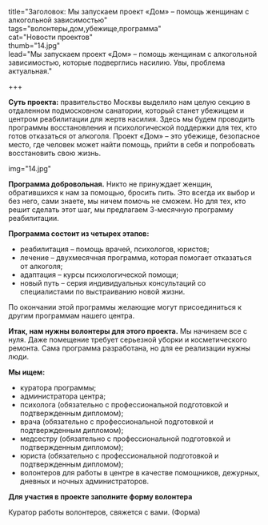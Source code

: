 title="Заголовок: Мы запускаем проект «Дом» – помощь женщинам с алкогольной зависимостью"    
tags="волонтеры,дом,убежище,программа"  
cat="Новости проектов"   
thumb="14.jpg"   
lead="Мы запускаем проект «Дом» – помощь женщинам с алкогольной зависимостью, которые подверглись насилию. Увы, проблема актуальная."

+++

**Суть проекта:** правительство Москвы выделило нам целую секцию в отдаленном подмосковном санатории, который станет убежищем и центром реабилитации для жертв насилия. Здесь мы будем проводить программы восстановления и психологической поддержки для тех, кто готов отказаться от алкоголя. Проект «Дом» – это убежище, безопасное место, где человек может найти помощь, прийти в себя и попробовать восстановить свою жизнь.

img="14.jpg"

**Программа добровольная.** Никто не принуждает женщин, обратившихся к нам за помощью, бросить пить. Это всегда их выбор и без него, сами знаете, мы ничем помочь не сможем. Но для тех, кто решит сделать этот шаг, мы предлагаем 3-месячную программу реабилитации.

**Программа состоит из четырех этапов:**
* реабилитация – помощь врачей, психологов, юристов;
* лечение – двухмесячная программа, которая помогает отказаться от алкоголя;
* адаптация – курсы психологической помощи;
* новый путь – серия индивидуальных консультаций со специалистами по выстраиванию новой жизни.

По окончании этой программы желающие могут присоединиться к другим программам нашего центра.

**Итак, нам нужны волонтеры для этого проекта.** Мы начинаем все с нуля. Даже помещение требует серьезной уборки и косметического ремонта. Сама программа разработана, но для ее реализации нужны люди.

**Мы ищем:**

* куратора программы;
* администратора центра;
* психолога (обязательно с профессиональной подготовкой и подтвержденным дипломом);
* врача (обязательно с профессиональной подготовкой и подтвержденным дипломом);
* медсестру (обязательно с профессиональной подготовкой и подтвержденным дипломом);
* юриста (обязательно с профессиональной подготовкой и подтвержденным дипломом);
* волонтеров для работы в центре в качестве помощников, дежурных, дневных и ночных администраторов.

**Для участия в проекте заполните форму волонтера**

Куратор работы волонтеров, свяжется с вами. (Форма)
